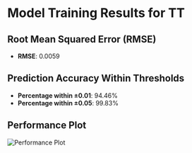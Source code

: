 # Model Training Results for TT

## Root Mean Squared Error (RMSE)
- **RMSE**: 0.0059

## Prediction Accuracy Within Thresholds
- **Percentage within ±0.01**: 94.46%
- **Percentage within ±0.05**: 99.83%

## Performance Plot
![Performance Plot](../imgs/TT.png)
